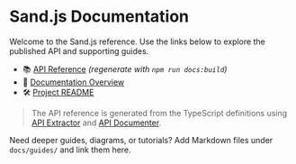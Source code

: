# Sand.js Documentation

Welcome to the Sand.js reference. Use the links below to explore the published API and supporting guides.

- 📚 [API Reference](./api/index.md) *(regenerate with `npm run docs:build`)*
- 🧭 [Documentation Overview](./README.md)
- 🛠 [Project README](https://github.com/Aqu1tain/sandjs/blob/main/README.md)

> The API reference is generated from the TypeScript definitions using [API Extractor](https://api-extractor.com/) and [API Documenter](https://api-extractor.com/pages/documenter/overview/).

Need deeper guides, diagrams, or tutorials? Add Markdown files under `docs/guides/` and link them here.
